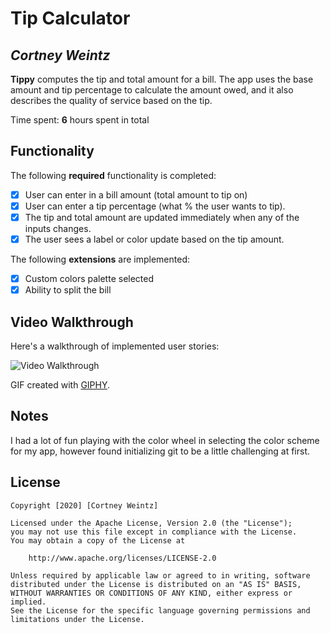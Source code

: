 # Tip Calculator 

## *Cortney Weintz*

**Tippy** computes the tip and total amount for a bill. The app uses the base amount and tip percentage to calculate the amount owed, and it also describes the quality of service based on the tip.

Time spent: **6** hours spent in total

## Functionality 

The following **required** functionality is completed:

* [x] User can enter in a bill amount (total amount to tip on)
* [x] User can enter a tip percentage (what % the user wants to tip).
* [x] The tip and total amount are updated immediately when any of the inputs changes.
* [x] The user sees a label or color update based on the tip amount. 

The following **extensions** are implemented:

* [x] Custom colors palette selected
* [x] Ability to split the bill

## Video Walkthrough

Here's a walkthrough of implemented user stories:

<img src='https://media.giphy.com/media/JwCihv1SCAWMparv6E/giphy.gif' title='Video Walkthrough' width='' alt='Video Walkthrough' />

GIF created with [GIPHY](https://giphy.com/).

## Notes

I had a lot of fun playing with the color wheel in selecting the color scheme for my app, however found initializing git to be a little challenging at first.

## License

    Copyright [2020] [Cortney Weintz]

    Licensed under the Apache License, Version 2.0 (the "License");
    you may not use this file except in compliance with the License.
    You may obtain a copy of the License at

        http://www.apache.org/licenses/LICENSE-2.0

    Unless required by applicable law or agreed to in writing, software
    distributed under the License is distributed on an "AS IS" BASIS,
    WITHOUT WARRANTIES OR CONDITIONS OF ANY KIND, either express or implied.
    See the License for the specific language governing permissions and
    limitations under the License.
